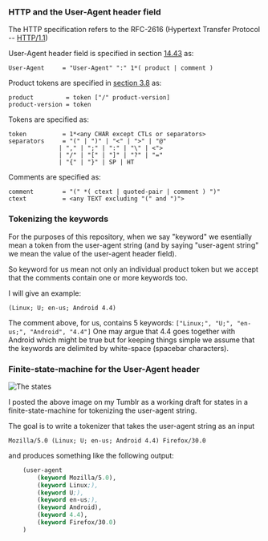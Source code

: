 ### HTTP and the User-Agent header field

The HTTP specification refers to the RFC-2616 (Hypertext Transfer Protocol -- [HTTP/1.1](http://tools.ietf.org/html/rfc2616))

User-Agent header field is specified in section [14.43](http://tools.ietf.org/html/rfc2616#section-14.43) as:

    User-Agent     = "User-Agent" ":" 1*( product | comment )

Product tokens are specified in [section 3.8](http://tools.ietf.org/html/rfc2616#section-3.8) as:

    product         = token ["/" product-version]
    product-version = token

Tokens are specified as:

    token          = 1*<any CHAR except CTLs or separators>
    separators     = "(" | ")" | "<" | ">" | "@"
                  | "," | ";" | ":" | "\" | <">
                  | "/" | "[" | "]" | "?" | "="
                  | "{" | "}" | SP | HT

Comments are specified as:

    comment        = "(" *( ctext | quoted-pair | comment ) ")"
    ctext          = <any TEXT excluding "(" and ")">

### Tokenizing the keywords

For the purposes of this repository, when we say "keyword" we esentially mean a token from the user-agent string (and by saying "user-agent string" we mean the value of the user-agent header field).

So keyword for us mean not only an individual product token but we accept that the comments contain one or more keywords too.

I will give an example:

    (Linux; U; en-us; Android 4.4)

The comment above, for us, contains 5 keywords: `["Linux;", "U;", "en-us;", "Android", "4.4"]` One may argue that 4.4 goes together with Android which might be true but for keeping things simple we assume that the keywords are delimited by white-space (spacebar characters).

### Finite-state-machine for the User-Agent header

![The states](https://31.media.tumblr.com/e03186d80216603b72dfb19a4c20a2c7/tumblr_inline_n5807cuv1i1snsz0s.png "The states")

I posted the above image on my Tumblr as a working draft for states in a finite-state-machine for tokenizing the user-agent string.

The goal is to write a tokenizer that takes the user-agent string as an input

    Mozilla/5.0 (Linux; U; en-us; Android 4.4) Firefox/30.0

and produces something like the following output:

```lisp
    (user-agent
        (keyword Mozilla/5.0),
        (keyword Linux;),
        (keyword U;),
        (keyword en-us;),
        (keyword Android),
        (keyword 4.4),
        (keyword Firefox/30.0)
    )
```
